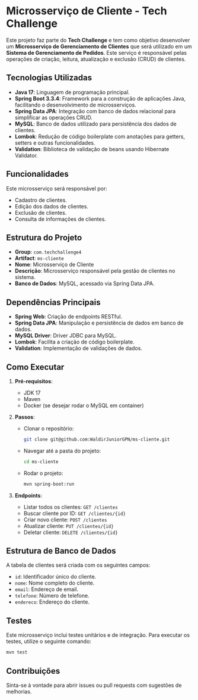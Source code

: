 # Microsserviço de Cliente - Tech Challenge

Este projeto faz parte do **Tech Challenge** e tem como objetivo desenvolver um **Microsserviço de Gerenciamento de Clientes** que será utilizado em um **Sistema de Gerenciamento de Pedidos**. Este serviço é responsável pelas operações de criação, leitura, atualização e exclusão (CRUD) de clientes.

## Tecnologias Utilizadas

- **Java 17**: Linguagem de programação principal.
- **Spring Boot 3.3.4**: Framework para a construção de aplicações Java, facilitando o desenvolvimento de microsserviços.
- **Spring Data JPA**: Integração com banco de dados relacional para simplificar as operações CRUD.
- **MySQL**: Banco de dados utilizado para persistência dos dados de clientes.
- **Lombok**: Redução de código boilerplate com anotações para getters, setters e outras funcionalidades.
- **Validation**: Biblioteca de validação de beans usando Hibernate Validator.

## Funcionalidades

Este microsserviço será responsável por:
- Cadastro de clientes.
- Edição dos dados de clientes.
- Exclusão de clientes.
- Consulta de informações de clientes.

## Estrutura do Projeto

- **Group**: `com.techchallenge4`
- **Artifact**: `ms-cliente`
- **Nome**: Microsserviço de Cliente
- **Descrição**: Microsserviço responsável pela gestão de clientes no sistema.
- **Banco de Dados**: MySQL, acessado via Spring Data JPA.

## Dependências Principais

- **Spring Web**: Criação de endpoints RESTful.
- **Spring Data JPA**: Manipulação e persistência de dados em banco de dados.
- **MySQL Driver**: Driver JDBC para MySQL.
- **Lombok**: Facilita a criação de código boilerplate.
- **Validation**: Implementação de validações de dados.

## Como Executar

1. **Pré-requisitos**:
   - JDK 17
   - Maven
   - Docker (se desejar rodar o MySQL em container)

2. **Passos**:
   - Clonar o repositório:
     ```bash
     git clone git@github.com:WaldirJuniorGPN/ms-cliente.git
     ```
   - Navegar até a pasta do projeto:
     ```bash
     cd ms-cliente
     ```
  
   - Rodar o projeto:
     ```bash
     mvn spring-boot:run
     ```

3. **Endpoints**:
   - Listar todos os clientes: `GET /clientes`
   - Buscar cliente por ID: `GET /clientes/{id}`
   - Criar novo cliente: `POST /clientes`
   - Atualizar cliente: `PUT /clientes/{id}`
   - Deletar cliente: `DELETE /clientes/{id}`

## Estrutura de Banco de Dados

A tabela de clientes será criada com os seguintes campos:
- `id`: Identificador único do cliente.
- `nome`: Nome completo do cliente.
- `email`: Endereço de email.
- `telefone`: Número de telefone.
- `endereco`: Endereço do cliente.

## Testes

Este microsserviço inclui testes unitários e de integração. Para executar os testes, utilize o seguinte comando:
```bash
mvn test
```

## Contribuições

Sinta-se à vontade para abrir issues ou pull requests com sugestões de melhorias.
